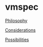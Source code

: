 # vmspec

[Philosophy](PHILOSOPHY.md)

[Considerations](CONSIDERATIONS.md)

[Possibilities](POSSIBILITIES.md)
